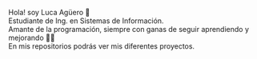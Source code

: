Hola! soy Luca Agüero 👋 <br>
Estudiante de Ing. en Sistemas de Información.<br>
Amante de la programación, siempre con ganas de seguir aprendiendo y mejorando 🙌💪<br>
En mis repositorios podrás ver mis diferentes proyectos.



<!---
luca3212/luca3212 is a ✨ special ✨ repository because its `README.md` (this file) appears on your GitHub profile.
You can click the Preview link to take a look at your changes.
--->
